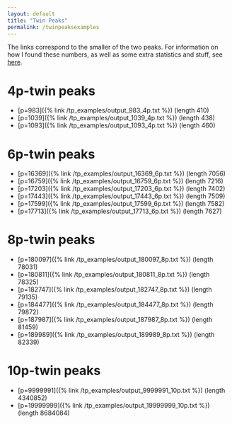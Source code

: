 ```yaml
---
layout: default
title: "Twin Peaks"
permalink: /twinpeaksexamples
---
```


The links correspond to the smaller of the two peaks.
For information on how I found these numbers, as well as some extra statistics and stuff, see [here](https://briankehrig.github.io/twinpeaksfinding).
# 4p-twin peaks
- [p=983]({% link /tp_examples/output_983_4p.txt %}) (length 410)
- [p=1039]({% link /tp_examples/output_1039_4p.txt %}) (length 438)
- [p=1093]({% link /tp_examples/output_1093_4p.txt %}) (length 460)

# 6p-twin peaks

- [p=16369]({% link /tp_examples/output_16369_6p.txt %}) (length 7056)
- [p=16759]({% link /tp_examples/output_16759_6p.txt %}) (length 7216)
- [p=17203]({% link /tp_examples/output_17203_6p.txt %}) (length 7402)
- [p=17443]({% link /tp_examples/output_17443_6p.txt %}) (length 7509)
- [p=17599]({% link /tp_examples/output_17599_6p.txt %}) (length 7582)
- [p=17713]({% link /tp_examples/output_17713_6p.txt %}) (length 7627)

# 8p-twin peaks

- [p=180097]({% link /tp_examples/output_180097_8p.txt %}) (length 78031)
- [p=180811]({% link /tp_examples/output_180811_8p.txt %}) (length 78325)
- [p=182747]({% link /tp_examples/output_182747_8p.txt %}) (length 79135)
- [p=184477]({% link /tp_examples/output_184477_8p.txt %}) (length 79872)
- [p=187987]({% link /tp_examples/output_187987_8p.txt %}) (length 81459)
- [p=189989]({% link /tp_examples/output_189989_8p.txt %}) (length 82339)

# 10p-twin peaks

- [p=9999991]({% link /tp_examples/output_9999991_10p.txt %}) (length 4340852)
- [p=19999999]({% link /tp_examples/output_19999999_10p.txt %}) (length 8684084)